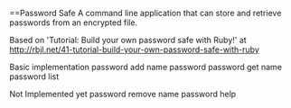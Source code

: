 ==Password Safe
A command line application that can store and retrieve passwords from an encrypted file.

Based on 'Tutorial: Build your own password safe with Ruby!' at http://rbjl.net/41-tutorial-build-your-own-password-safe-with-ruby

Basic implementation
    password add name password
    password get name
    password list

Not Implemented yet
    password remove name
    password help

